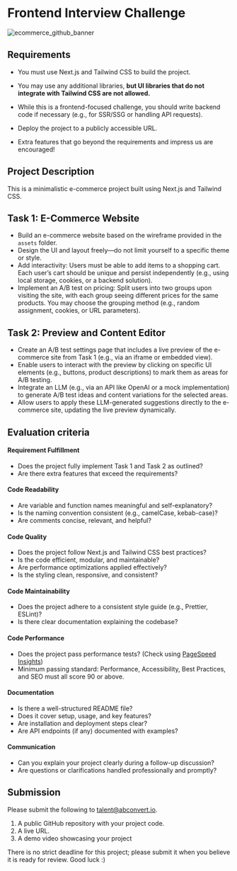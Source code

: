# Frontend Interview Challenge

![ecommerce_github_banner](https://github.com/user-attachments/assets/3018c781-0969-45a1-b8bb-3f638aa4260d)

## Requirements

- You must use Next.js and Tailwind CSS to build the project.

- You may use any additional libraries, **but UI libraries that do not integrate with Tailwind CSS are not allowed.**

- While this is a frontend-focused challenge, you should write backend code if necessary (e.g., for SSR/SSG or handling API requests).

- Deploy the project to a publicly accessible URL.

- Extra features that go beyond the requirements and impress us are encouraged!

## Project Description

This is a minimalistic e-commerce project built using Next.js and Tailwind CSS.

## Task 1: E-Commerce Website

- Build an e-commerce website based on the wireframe provided in the `assets` folder.
- Design the UI and layout freely—do not limit yourself to a specific theme or style.
- Add interactivity: Users must be able to add items to a shopping cart. Each user’s cart should be unique and persist independently (e.g., using local storage, cookies, or a backend solution).
- Implement an A/B test on pricing: Split users into two groups upon visiting the site, with each group seeing different prices for the same products. You may choose the grouping method (e.g., random assignment, cookies, or URL parameters).

## Task 2: Preview and Content Editor

- Create an A/B test settings page that includes a live preview of the e-commerce site from Task 1 (e.g., via an iframe or embedded view).
- Enable users to interact with the preview by clicking on specific UI elements (e.g., buttons, product descriptions) to mark them as areas for A/B testing.
- Integrate an LLM (e.g., via an API like OpenAI or a mock implementation) to generate A/B test ideas and content variations for the selected areas.
- Allow users to apply these LLM-generated suggestions directly to the e-commerce site, updating the live preview dynamically.

## Evaluation criteria

#### Requirement Fulfillment

- Does the project fully implement Task 1 and Task 2 as outlined?
- Are there extra features that exceed the requirements?

#### Code Readability

- Are variable and function names meaningful and self-explanatory?
- Is the naming convention consistent (e.g., camelCase, kebab-case)?
- Are comments concise, relevant, and helpful?

#### Code Quality

- Does the project follow Next.js and Tailwind CSS best practices?
- Is the code efficient, modular, and maintainable?
- Are performance optimizations applied effectively?
- Is the styling clean, responsive, and consistent?

#### Code Maintainability

- Does the project adhere to a consistent style guide (e.g., Prettier, ESLint)?
- Is there clear documentation explaining the codebase?

#### Code Performance

- Does the project pass performance tests? (Check using [PageSpeed Insights](https://pagespeed.web.dev/))
- Minimum passing standard: Performance, Accessibility, Best Practices, and SEO must all score 90 or above.

#### Documentation

- Is there a well-structured README file?
- Does it cover setup, usage, and key features?
- Are installation and deployment steps clear?
- Are API endpoints (if any) documented with examples?

#### Communication

- Can you explain your project clearly during a follow-up discussion?
- Are questions or clarifications handled professionally and promptly?

## Submission

Please submit the following to talent@abconvert.io.

1. A public GitHub repository with your project code.
2. A live URL.
3. A demo video showcasing your project

There is no strict deadline for this project; please submit it when you believe it is ready for review.
Good luck :)
